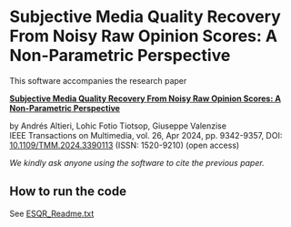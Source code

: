# Subjective Media Quality Recovery From Noisy Raw Opinion Scores: A Non-Parametric Perspective

This software accompanies the research paper 

[**Subjective Media Quality Recovery From Noisy Raw Opinion Scores: A Non-Parametric Perspective**](https://doi.org/10.1109/TMM.2024.3390113)

by Andrés Altieri, Lohic Fotio Tiotsop, Giuseppe Valenzise  
IEEE Transactions on Multimedia, vol. 26, Apr 2024, pp. 9342-9357, DOI: [10.1109/TMM.2024.3390113](https://doi.org/10.1109/TMM.2024.3390113) (ISSN: 1520-9210) (open access) 

*We kindly ask anyone using the software to cite the previous paper.*

## How to run the code

See [ESQR_Readme.txt](./ESQR_Readme.txt)

